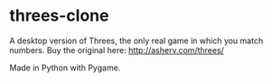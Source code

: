 # threes-clone

A desktop version of Threes, the only real game in which you match numbers. Buy the original here: http://asherv.com/threes/

Made in Python with Pygame. 
